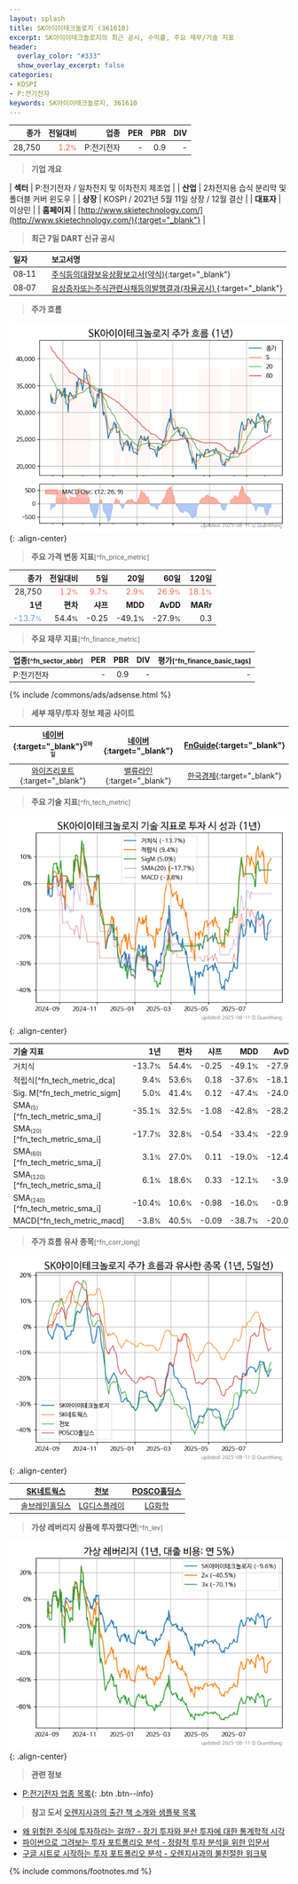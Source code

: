 ```yaml
---
layout: splash
title: SK아이이테크놀로지 (361610)
excerpt: SK아이이테크놀로지의 최근 공시, 수익률, 주요 재무/기술 지표
header:
  overlay_color: "#333"
  show_overlay_excerpt: false
categories:
- KOSPI
- P:전기전자
keywords: SK아이이테크놀로지, 361610
---
```


| **종가** | **전일대비** | **업종** | **PER** | **PBR** | **DIV** |
| -------: | -----------: | -------: | ------: | ------: | ------: |
| 28,750 | <span style="color: tomato">1.2<small>%</small></span> | P:전기전자 | - | 0.9 | - |

<!-- more -->


> **기업 개요**<a id="company"></a>

| <span style="white-space:nowrap;">**섹터**</span> | P:전기전자 / 일차전지 및 이차전지 제조업 |
| <span style="white-space:nowrap;">**산업**</span> | 2차전지용 습식 분리막 및 폴더블 커버 윈도우 |
| <span style="white-space:nowrap;">**상장**</span> | KOSPI / 2021년 5월 11일 상장 / 12월 결산 |
| <span style="white-space:nowrap;">**대표자**</span> | 이상민 |
| <span style="white-space:nowrap;">**홈페이지**</span> | [http://www.skietechnology.com/](http://www.skietechnology.com/){:target="_blank"} |


> **최근 7일 DART 신규 공시**<a id="dart"></a>

| **일자** |      | **보고서명** |
| :------- | :--- | :----------- |
| 08&#x2011;11 | | [주식등의대량보유상황보고서(약식)](https://dart.fss.or.kr/dsaf001/main.do?rcpNo=20250811000551){:target="_blank"} |
| 08&#x2011;07 | | [유상증자또는주식관련사채등의발행결과(자율공시)              ](https://dart.fss.or.kr/dsaf001/main.do?rcpNo=20250807800509){:target="_blank"} |


> **주가 흐름**<a id="price"></a>

![361610](/stock/images/361610.png){: .align-center}


> **주요 가격 변동 지표**<small>[^fn_price_metric]</small>

| **종가** | **전일대비** | **5일** | **20일** | **60일** | **120일** |
| -------: | -----------: | ------: | -------: | -------: | --------: |
| 28,750 | <span style="color: tomato">1.2<small>%</small></span> | <span style="color: tomato">9.7<small>%</small></span> | <span style="color: tomato">2.9<small>%</small></span> | <span style="color: tomato">26.9<small>%</small></span> | <span style="color: tomato">18.1<small>%</small></span> |
| **1년** | **편차** | **샤프** | **MDD** | **AvDD** | **MARr** |
| <span style="color: cornflowerblue">-13.7<small>%</small></span> | 54.4<small>%</small> | -0.25 | -49.1<small>%</small> | -27.9<small>%</small> | 0.3 |


> **주요 재무 지표**<small>[^fn_finance_metric]</small>

| **업종**<small>[^fn_sector_abbr]</small> | **PER** | **PBR** | **DIV** | **평가**<small>[^fn_finance_basic_tags]</small> |
| :--------------------------------------- | ------: | ------: | ------: | ----------------------------------------------: |
| P:전기전자 | - | 0.9 | - | - |



{% include /commons/ads/adsense.html %}

> **세부 재무/투자 정보 제공 사이트**

| [네이버](https://m.stock.naver.com/domestic/stock/361610/finance/summary){:target="_blank"}<sup><small>모바일</small></sup> | [네이버](https://finance.naver.com/item/coinfo.naver?code=361610){:target="_blank"} | [FnGuide](https://comp.fnguide.com/SVO2/ASP/SVD_Invest.asp?gicode=A361610&MenuYn=Y){:target="_blank"} |
| :---: | :---: | :---: |
| [와이즈리포트](https://comp.wisereport.co.kr/company/c1040001.aspx?cmp_cd=361610){:target="_blank"} | [밸류라인](https://www.valueline.co.kr/finance/summary/361610){:target="_blank"} | [한국경제](https://markets.hankyung.com/stock/361610/financial-summary){:target="_blank"} |


> **주요 기술 지표**<small>[^fn_tech_metric]</small>


![361610](/stock/images/361610_tech.png){: .align-center}

| **기술 지표** | **1년** | **편차** | **샤프** | **MDD** | **AvDD** |
| :------------ | ------: | -----------: | -------: | ------: | -------: |
| 거치식 | -13.7<small>%</small> | 54.4<small>%</small> | -0.25 | -49.1<small>%</small> | -27.9<small>%</small> |
| 적립식[^fn_tech_metric_dca] | 9.4<small>%</small> | 53.6<small>%</small> | 0.18 | -37.6<small>%</small> | -18.1<small>%</small> |
| Sig. M[^fn_tech_metric_sigm] | 5.0<small>%</small> | 41.4<small>%</small> | 0.12 | -47.4<small>%</small> | -24.0<small>%</small> |
| SMA<small><sub>(5)</sub></small>[^fn_tech_metric_sma_i] | -35.1<small>%</small> | 32.5<small>%</small> | -1.08 | -42.8<small>%</small> | -28.2<small>%</small> |
| SMA<small><sub>(20)</sub></small>[^fn_tech_metric_sma_i] | -17.7<small>%</small> | 32.8<small>%</small> | -0.54 | -33.4<small>%</small> | -22.9<small>%</small> |
| SMA<small><sub>(60)</sub></small>[^fn_tech_metric_sma_i] | 3.1<small>%</small> | 27.0<small>%</small> | 0.11 | -19.0<small>%</small> | -12.4<small>%</small> |
| SMA<small><sub>(120)</sub></small>[^fn_tech_metric_sma_i] | 6.1<small>%</small> | 18.6<small>%</small> | 0.33 | -12.1<small>%</small> | -3.9<small>%</small> |
| SMA<small><sub>(240)</sub></small>[^fn_tech_metric_sma_i] | -10.4<small>%</small> | 10.6<small>%</small> | -0.98 | -16.0<small>%</small> | -0.9<small>%</small> |
| MACD[^fn_tech_metric_macd] | -3.8<small>%</small> | 40.5<small>%</small> | -0.09 | -38.7<small>%</small> | -20.0<small>%</small> |


> **주가 흐름 유사 종목**<a id="corr"></a><small>[^fn_corr_long]</small>

![361610](/stock/images/361610_corr.png){: .align-center}

|       | [SK네트웍스](/001740/) | [천보](/278280/) | [POSCO홀딩스](/005490/) |
| :---: | :------------------------------------: | :------------------------------------: | :------------------------------------: |
|       | [솔브레인홀딩스](/036830/) | [LG디스플레이](/034220/) | [LG화학](/051910/) |


> **가상 레버리지 상품에 투자했다면**<a id="2x"></a><small>[^fn_lev]</small>

![361610](/stock/images/361610_2x.png){: .align-center}


> **관련 정보**

- [P:전기전자 업종 목록](/stats/sector/kospi_업종_전기전자_종목/){: .btn .btn--info}

> **참고 도서** [오렌지사과의 출간 책 소개와 샘플북 목록](https://kongdori.tistory.com/691)

- [왜 위험한 주식에 투자하라는 걸까? - 장기 투자와 분산 투자에 대한 통계학적 시각](https://kongdori.tistory.com/421)
- [파이썬으로 그려보는 투자 포트폴리오 분석  - 정량적 투자 분석을 위한 입문서](https://kongdori.tistory.com/643)
- [구글 시트로 시작하는 투자 포트폴리오 분석 - 오렌지사과의 불친절한 워크북](https://kongdori.tistory.com/449)


{% include commons/footnotes.md %}